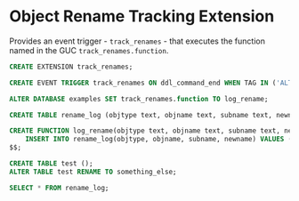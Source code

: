 # Object Rename Tracking Extension

Provides an event trigger - `track_renames` - that executes the function named in the GUC `track_renames.function`.


```sql
CREATE EXTENSION track_renames;

CREATE EVENT TRIGGER track_renames ON ddl_command_end WHEN TAG IN ('ALTER TABLE', 'ALTER FUNCTION', 'ALTER TYPE', 'ALTER VIEW') EXECUTE PROCEDURE track_renames();

ALTER DATABASE examples SET track_renames.function TO log_rename;

CREATE TABLE rename_log (objtype text, objname text, subname text, newname text);

CREATE FUNCTION log_rename(objtype text, objname text, subname text, newname text) RETURNS VOID LANGUAGE sql AS $$
    INSERT INTO rename_log(objtype, objname, subname, newname) VALUES (objtype, objname, subname, newname);
$$;

CREATE TABLE test ();
ALTER TABLE test RENAME TO something_else;

SELECT * FROM rename_log;
```

